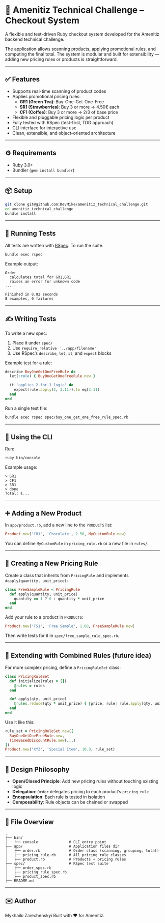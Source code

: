 # 🧾 Amenitiz Technical Challenge – Checkout System

A flexible and test-driven Ruby checkout system developed for the Amenitiz backend technical challenge.

The application allows scanning products, applying promotional rules, and computing the final total. The system is modular and built for extensibility — adding new pricing rules or products is straightforward.

---

## ✅ Features

- Supports real-time scanning of product codes
- Applies promotional pricing rules:
  - **GR1 (Green Tea)**: Buy-One-Get-One-Free
  - **SR1 (Strawberries)**: Buy 3 or more → 4.50€ each
  - **CF1 (Coffee)**: Buy 3 or more → 2/3 of base price
- Flexible and pluggable pricing logic per product
- Fully tested with RSpec (test-first, TDD approach)
- CLI interface for interactive use
- Clean, extensible, and object-oriented architecture

---

## ⚙️ Requirements

- Ruby 3.0+
- Bundler (`gem install bundler`)

---

## 📦 Setup

```bash
git clone git@github.com:DevMike/amenitiz_technical_challenge.git
cd amenitiz_technical_challenge
bundle install
```

---

## 🧪 Running Tests

All tests are written with [RSpec](https://rspec.info/). To run the suite:

```bash
bundle exec rspec
```

Example output:

```
Order
  calculates total for GR1,GR1
  raises an error for unknown code
...

Finished in 0.02 seconds
8 examples, 0 failures
```

---

## ✍️ Writing Tests

To write a new spec:

1. Place it under `spec/`
2. Use `require_relative '../app/filename'`
3. Use RSpec’s `describe`, `let`, `it`, and `expect` blocks

Example test for a rule:

```ruby
describe BuyOneGetOneFreeRule do
  let(:rule) { BuyOneGetOneFreeRule.new }

  it 'applies 2-for-1 logic' do
    expect(rule.apply(2, 3.11)).to eq(3.11)
  end
end
```

Run a single test file:

```bash
bundle exec rspec spec/buy_one_get_one_free_rule_spec.rb
```

---

## 🛒 Using the CLI

Run:

```bash
ruby bin/console
```

Example usage:

```
> GR1
> CF1
> SR1
> done
Total: €...
```

---

## ➕ Adding a New Product

In `app/product.rb`, add a new line to the `PRODUCTS` list:

```ruby
Product.new('CH1', 'Chocolate', 2.50, MyCustomRule.new)
```

You can define `MyCustomRule` in `pricing_rule.rb` or a new file in `rules/`.

---

## 🧠 Creating a New Pricing Rule

Create a class that inherits from `PricingRule` and implements `#apply(quantity, unit_price)`:

```ruby
class FreeSampleRule < PricingRule
  def apply(quantity, unit_price)
    quantity == 1 ? 0 : quantity * unit_price
  end
end
```

Add your rule to a product in `PRODUCTS`:

```ruby
Product.new('FS1', 'Free Sample', 1.00, FreeSampleRule.new)
```

Then write tests for it in `spec/free_sample_rule_spec.rb`.

---

## 🧩 Extending with Combined Rules (future idea)

For more complex pricing, define a `PricingRuleSet` class:

```ruby
class PricingRuleSet
  def initialize(rules = [])
    @rules = rules
  end

  def apply(qty, unit_price)
    @rules.reduce(qty * unit_price) { |price, rule| rule.apply(qty, unit_price) }
  end
end
```

Use it like this:

```ruby
rule_set = PricingRuleSet.new([
  BuyOneGetOneFreeRule.new,
  TimeBasedDiscountRule.new(...)
])
Product.new('XYZ', 'Special Item', 10.0, rule_set)
```

---

## 🧠 Design Philosophy

* **Open/Closed Principle**: Add new pricing rules without touching existing logic
* **Delegation**: `Order` delegates pricing to each product’s `pricing_rule`
* **Encapsulation**: Each rule is tested in isolation
* **Composability**: Rule objects can be chained or swapped

---

## 📁 File Overview

```
.
├── bin/
│   └── console              # CLI entry point
├── app/                     # Application files dir
│   ├── order.rb             # Order class (scanning, grouping, total)
│   ├── pricing_rule.rb      # All pricing rule classes
│   ├── product.rb           # Products + pricing rules
├── spec/                    # RSpec test suite
│   ├── order_spec.rb
│   ├── pricing_rule_spec.rb
│   ├── product_spec.rb
├── README.md
```

---

## ✉️ Author

Mykhailo Zarechenskyi
Built with ❤️ for Amenitiz.
